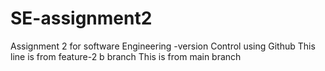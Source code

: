 # SE-assignment2
Assignment 2 for software Engineering -version Control using Github
This line is from feature-2 b branch
This is from main branch
